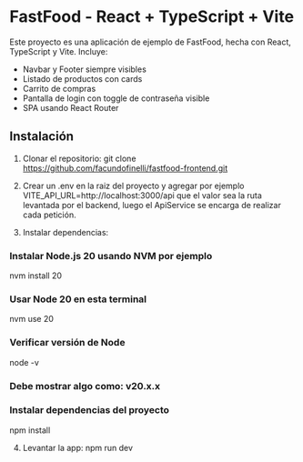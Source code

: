 # FastFood - React + TypeScript + Vite

Este proyecto es una aplicación de ejemplo de FastFood, hecha con React, TypeScript y Vite. Incluye:

- Navbar y Footer siempre visibles
- Listado de productos con cards
- Carrito de compras
- Pantalla de login con toggle de contraseña visible
- SPA usando React Router

## Instalación

1. Clonar el repositorio:
git clone https://github.com/facundofinelli/fastfood-frontend.git

2. Crear un .env en la raiz del proyecto y agregar por ejemplo
VITE_API_URL=http://localhost:3000/api
que el valor sea la ruta levantada por el backend, luego el ApiService se encarga de realizar cada petición.

3. Instalar dependencias:
### Instalar Node.js 20 usando NVM por ejemplo
nvm install 20

### Usar Node 20 en esta terminal
nvm use 20

### Verificar versión de Node
node -v
### Debe mostrar algo como: v20.x.x

### Instalar dependencias del proyecto
npm install

4. Levantar la app:
npm run dev